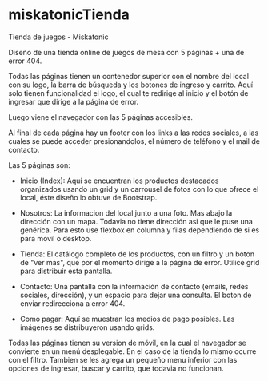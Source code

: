 # miskatonicTienda

Tienda de juegos - Miskatonic

Diseño de una tienda online de juegos de mesa con 5 páginas + una de error 404.

Todas las páginas tienen un contenedor superior con el nombre del local con su logo, la barra de búsqueda y los botones de ingreso y carrito. Aquí solo tienen funcionalidad el logo, el cual te redirige al inicio y el botón de ingresar que dirige a la página de error.

Luego viene el navegador con las 5 páginas accesibles.

Al final de cada página hay un footer con los links a las redes sociales, a las cuales se puede acceder presionandolos, el número de teléfono y el mail de contacto.

Las 5 páginas son:
- Inicio (Index): Aquí se encuentran los productos destacados organizados usando un grid y un carrousel de fotos con lo que ofrece el local, éste diseño lo obtuve de Bootstrap.

- Nosotros: La informacion del local junto a una foto. Mas abajo la dirección con un mapa. Todavia no tiene dirección asi que le puse una genérica. Para esto use flexbox en columna y filas dependiendo de si es para movil o desktop.

- Tienda: El catálogo completo de los productos, con un filtro y un boton de "ver mas", que por el momento dirige a la página de error. Utilice grid para distribuir esta pantalla.

- Contacto: Una pantalla con la información de contacto (emails, redes sociales, dirección), y un espacio para dejar una consulta. El boton de enviar redirecciona a error 404. 

- Como pagar: Aquí se muestran los medios de pago posibles. Las imágenes se distribuyeron usando grids.

Todas las páginas tienen su version de móvil, en la cual el navegador se convierte en un menú desplegable. En el caso de la tienda lo mismo ocurre con el filtro. Tambien se les agrega un pequeño menu inferior con las opciones de ingresar, buscar y carrito, que todavia no funcionan.
